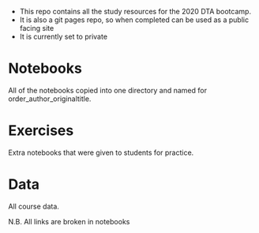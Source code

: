 - This repo contains all the study resources for the 2020 DTA bootcamp. 
- It is also a git pages repo, so when completed can be used as a public facing site
- It is currently set to private


# Notebooks

All of the notebooks copied into one directory and named for order_author_originaltitle.

# Exercises

Extra notebooks that were given to students for practice.

# Data

All course data.

N.B. All links are broken in notebooks

